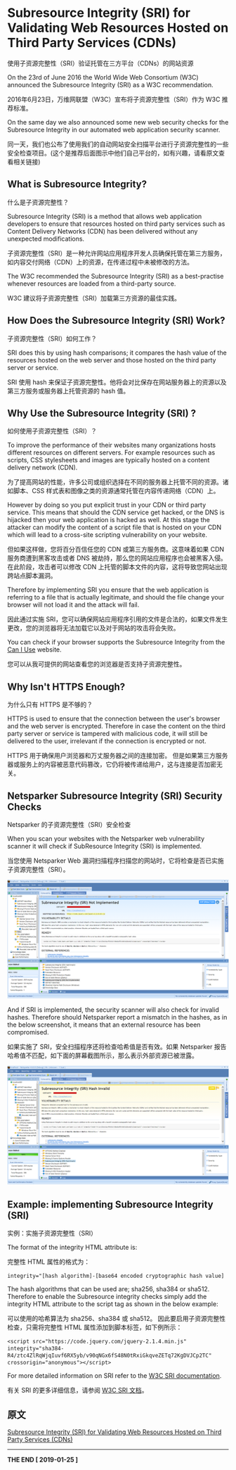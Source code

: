 # Subresource Integrity (SRI) for Validating Web Resources Hosted on Third Party Services (CDNs)
使用子资源完整性（SRI）验证托管在三方平台（CDNs）的网站资源

On the 23rd of June 2016 the World Wide Web Consortium (W3C) announced the Subresource Integrity (SRI) as a W3C recommendation.

2016年6月23日，万维网联盟（W3C）宣布将子资源完整性（SRI）作为 W3C 推荐标准。

On the same day we also announced some new web security checks for the Subresource Integrity in our automated web application security scanner.

同一天，我们也公布了使用我们的自动网站安全扫描平台进行子资源完整性的一些安全检查项目。(这个是推荐后面图示中他们自己平台的，如有兴趣，请看原文查看相关链接)

## What is Subresource Integrity?
什么是子资源完整性？

Subresource Integrity (SRI) is a method that allows web application developers to ensure that resources hosted on third party services such as Content Delivery Networks (CDN) has been delivered without any unexpected modifications.

子资源完整性（SRI）是一种允许网站应用程序开发人员确保托管在第三方服务，如内容交付网络（CDN）上的资源，在传递过程中未被修改的方法。

The W3C recommended the Subresource Integrity (SRI) as a best-practise whenever resources are loaded from a third-party source.

W3C 建议将子资源完整性（SRI）加载第三方资源的最佳实践。

## How Does the Subresource Integrity (SRI) Work?
子资源完整性（SRI）如何工作？

SRI does this by using hash comparisons; it compares the hash value of the resources hosted on the web server and those hosted on the third party server or service.

SRI 使用 hash 来保证子资源完整性。他将会对比保存在网站服务器上的资源以及第三方服务或服务器上托管资源的 hash 值。

## Why Use the Subresource Integrity (SRI) ?
如何使用子资源完整性（SRI）？

To improve the performance of their websites many organizations hosts different resources on different servers. For example resources such as scripts, CSS stylesheets and images are typically hosted on a content delivery network (CDN).

为了提高网站的性能，许多公司或组织选择在不同的服务器上托管不同的资源。诸如脚本、CSS 样式表和图像之类的资源通常托管在内容传递网络（CDN）上。

However by doing so you put explicit trust in your CDN or third party service. This means that should the CDN service get hacked, or the DNS is hijacked then your web application is hacked as well. At this stage the attacker can modify the content of a script file that is hosted on your CDN which will lead to a cross-site scripting vulnerability on your website.

但如果这样做，您将百分百信任您的 CDN 或第三方服务商。这意味着如果 CDN 服务商遭到黑客攻击或者 DNS 被劫持，那么您的网站应用程序也会被黑客入侵。在此阶段，攻击者可以修改 CDN 上托管的脚本文件的内容，这将导致您网站出现跨站点脚本漏洞。

Therefore by implementing SRI you ensure that the web application is referring to a file that is actually legitimate, and should the file change your browser will not load it and the attack will fail.

因此通过实施 SRI，您可以确保网站应用程序引用的文件是合法的，如果文件发生更改，您的浏览器将无法加载它以及对于网站的攻击将会失败。

You can check if your browser supports the Subresource Integrity from the [Can I Use](https://caniuse.com/#feat=subresource-integrity) website.

您可以从我可提供的网站查看您的浏览器是否支持子资源完整性。

## Why Isn't HTTPS Enough?
为什么只有 HTTPS 是不够的？

HTTPS is used to ensure that the connection between the user's browser and the web server is encrypted. Therefore in case the content on the third party server or service is tampered with malicious code, it will still be delivered to the user, irrelevant if the connection is encrypted or not.

HTTPS 用于确保用户浏览器和万丈服务器之间的连接加密。 但是如果第三方服务器或服务上的内容被恶意代码篡改，它仍将被传递给用户，这与连接是否加密无关。

## Netsparker Subresource Integrity (SRI) Security Checks
Netsparker 的子资源完整性（SRI）安全检查

When you scan your websites with the Netsparker web vulnerability scanner it will check if SubResource Integrity (SRI) is implemented.

当您使用 Netsparker Web 漏洞扫描程序扫描您的网站时，它将检查是否已实施子资源完整性（SRI）。

![subresource_integrity_not_implemented](https://raw.githubusercontent.com/1018ji/OCTP/master/201901/Subresource%20Integrity%20(SRI)%20for%20Validating%20Web%20Resources%20Hosted%20on%20Third%20Party%20Services%20(CDNs)/subresource_integrity_not_implemented.png)

And if SRI is implemented, the security scanner will also check for invalid hashes. Therefore should Netsparker report a mismatch in the hashes, as in the below screenshot, it means that an external resource has been compromised.

如果实施了 SRI，安全扫描程序还将检查哈希值是否有效。如果 Netsparker 报告哈希值不匹配，如下面的屏幕截图所示，那么表示外部资源已被泄露。

![subresource_integrity_sri_invalid_hash](https://github.com/1018ji/OCTP/blob/master/201901/Subresource%20Integrity%20(SRI)%20for%20Validating%20Web%20Resources%20Hosted%20on%20Third%20Party%20Services%20(CDNs)/subresource_integrity_sri_invalid_hash.png?raw=true)

## Example: implementing Subresource Integrity (SRI)
实例：实施子资源完整性（SRI）

The format of the integrity HTML attribute is:

完整性 HTML 属性的格式为：

```
integrity="[hash algorithm]-[base64 encoded cryptographic hash value]
```

The hash algorithms that can be used are; sha256, sha384 or sha512. Therefore to enable the Subresource integrity checks simply add the integrity HTML attribute to the script tag as shown in the below example:

可以使用的哈希算法为 sha256、sha384 或 sha512。 因此要启用子资源完整性检查，只需将完整性 HTML 属性添加到脚本标签，如下例所示：

```
<script src="https://code.jquery.com/jquery-2.1.4.min.js" integrity="sha384-R4/ztc4ZlRqWjqIuvf6RX5yb/v90qNGx6fS48N0tRxiGkqveZETq72KgDVJCp2TC" crossorigin="anonymous"></script>
```

For more detailed information on SRI refer to the [W3C SRI documentation](https://www.w3.org/TR/SRI/).

有关 SRI 的更多详细信息，请参阅 [W3C SRI 文档](https://www.w3.org/TR/SRI/)。

## 原文

[Subresource Integrity (SRI) for Validating Web Resources Hosted on Third Party Services (CDNs)](https://www.netsparker.com/blog/web-security/subresource-integrity-sri-security/)

****
**THE END [ 2019-01-25 ]**